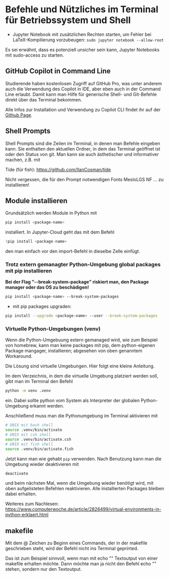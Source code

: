 # Befehle und Nützliches im Terminal für Betriebssystem und Shell

- Jupyter Notebook mit zusätzlichen Rechten starten, um Fehler bei LaTeX-Kompilierung vorzubeugen: `sudo jupyter notebook --allow-root`

Es sei erwähnt, dass es potenziell unsicher sein kann, Jupyter Notebooks mit sudo-access zu starten.

## GitHub Copilot in Command Line

Studierende haben kostenlosen Zugriff auf GitHub Pro, was unter anderem auch die Verwendung des Copilot in IDE, aber eben auch in der Command Line erlaubt. Damit kann man Hilfe für generische Shell- und Git-Befehle direkt über das Terminal bekommen.

Alle Infos zur Installation und Verwendung zu Copilot CLI findet ihr auf der [Github Page](https://docs.github.com/de/copilot/using-github-copilot/using-github-copilot-in-the-command-line).

## Shell Prompts

Shell Prompts sind die Zeilen im Terminal, in denen man Befehle eingeben kann. Sie enthalten den aktuellen Ordner, in dem das Terminal geöffnet ist oder den Status von git. Man kann sie auch ästhetischer und informativer machen, z.B. mit

Tide (für fish): https://github.com/IlanCosman/tide

Nicht vergessen, die für den Prompt notwendigen Fonts MesloLGS NF ... zu installieren!

## Module installieren

Grundsätzlich werden Module in Python mit

```bash
pip install <package-name>
```

installiert. 
In Jupyter-Cloud geht das mit dem Befehl

```python
!pip install <package-name>
```

den man einfach vor den import-Befehl in dieselbe Zelle einfügt.

### Trotz extern gemanagter Python-Umgebung global packages mit pip installieren

**Bei der Flag "--break-system-package" riskiert man, den Package manager oder das OS zu beschädigen!**

```bash
pip install <package-name> --break-system-packages
```
- mit pip packages upgraden:
```bash
pip install --upgrade <package-name> --user --break-system-packages
```

### Virtuelle Python-Umgebungen (venv)

Wenn die Python-Umgebuung extern gemanaged wird, wie zum Beispiel von homebrew, kann man
keine packages mit pip, dem python-eigenen Package mangager, installieren; abgesehen von
oben genanntem Workaround.

Die Lösung sind virtuelle Umgebungen. Hier folgt eine kleine Anleitung.

Im dem Verzeichnis, in dem die virtuelle Umgebung platziert werden soll, gibt man im
Terminal den Befehl

```bash
python -m venv .venv
```

ein. Dabei sollte python vom System als Interpreter der globalen
Python-Umgebung erkannt werden.

Anschließend muss man die Pythonumgebung im Terminal aktivieren mit

```bash
# UNIX mit bash shell
source .venv/bin/activate
# UNIX mit csh shell
source .venv/bin/activate.csh
# UNIX mit fish shell
source .venv/bin/activate.fish
```

Jetzt kann man wie gehabt `pip` verwenden.
Nach Benutzung kann man die Umgebung wieder deaktivieren mit

```bash
deactivate
```

und beim nächsten Mal, wenn die Umgebung wieder benötigt wird, mit
oben aufgelisteten Befehlen reaktivieren. Alle installierten
Packages bleiben dabei erhalten.

Weiteres zum Nachlesen: https://www.computerwoche.de/article/2826499/virtual-environments-in-python-erklaert.html

## makefile

Mit dem @ Zeichen zu Beginn eines Commands, der in der makefile geschrieben steht, wird der Befehl nicht ins Terminal geprinted.

Das ist zum Beispiel sinnvoll, wenn man mit echo ""
Textoutput von einer makefile erhalten möchte. Dann möchte man ja nicht den Befehl echo "" stehen, sondern nur den Textoutput.